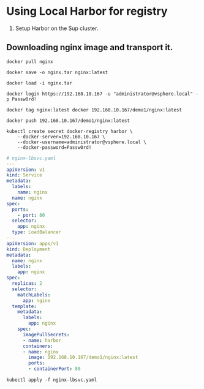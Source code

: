 # Using Local Harbor for registry

1. Setup Harbor on the Sup cluster. 


## Downloading nginx image and transport it.

`docker pull nginx`

`docker save -o nginx.tar nginx:latest`

`docker load -i nginx.tar`

`docker login https://192.168.10.167 -u "administrator@vsphere.local" -p Passw0rd!`

`docker tag nginx:latest docker 192.168.10.167/demo1/nginx:latest`

`docker push 192.168.10.167/demo1/nginx:latest`


```
kubectl create secret docker-registry harbor \
    --docker-server=192.168.10.167 \
    --docker-username=administrator@vsphere.local \
    --docker-password=Passw0rd!
```

```yaml
# nginx-lbsvc.yaml
---
apiVersion: v1
kind: Service
metadata:
  labels:
    name: nginx
  name: nginx
spec:
  ports:
    - port: 80
  selector:
    app: nginx
  type: LoadBalancer
---
apiVersion: apps/v1
kind: Deployment
metadata:
  name: nginx
  labels:
    app: nginx
spec:
  replicas: 2
  selector:
    matchLabels:
      app: nginx
  template:
    metadata:
      labels:
        app: nginx
    spec:
      imagePullSecrets:
      - name: harbor
      containers:
      - name: nginx
        image: 192.168.10.167/demo1/nginx:latest
        ports:
        - containerPort: 80
```

`kubectl apply -f nginx-lbsvc.yaml`

